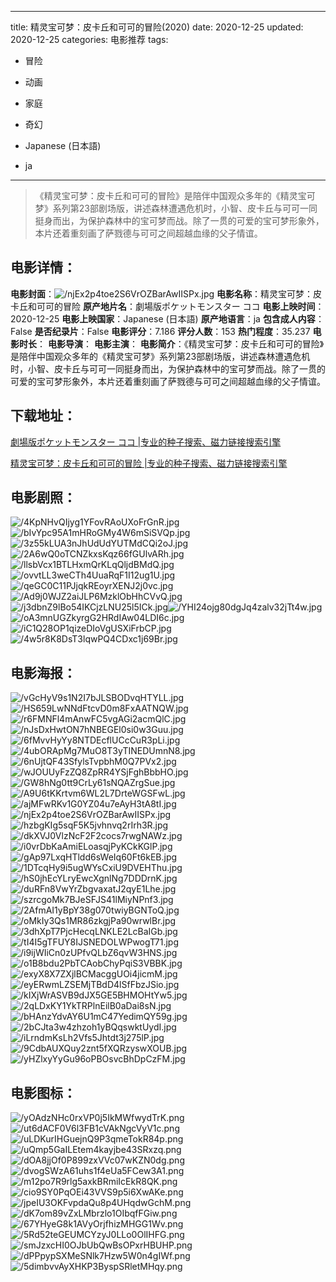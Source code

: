 
---
title: 精灵宝可梦：皮卡丘和可可的冒险(2020)
date: 2020-12-25
updated: 2020-12-25
categories: 电影推荐
tags:
- 冒险
- 动画
- 家庭
- 奇幻

- Japanese (日本語)
- ja
---


> 《精灵宝可梦：皮卡丘和可可的冒险》是陪伴中国观众多年的《精灵宝可梦》系列第23部剧场版，讲述森林遭遇危机时，小智、皮卡丘与可可一同挺身而出，为保护森林中的宝可梦而战。除了一贯的可爱的宝可梦形象外，本片还着重刻画了萨戮德与可可之间超越血缘的父子情谊。

## **电影详情**：

**电影封面**：<img src="https://image.tmdb.org/t/p/w200/njEx2p4toe2S6VrOZBarAwIISPx.jpg" alt="/njEx2p4toe2S6VrOZBarAwIISPx.jpg" title="/njEx2p4toe2S6VrOZBarAwIISPx.jpg">
**电影名称**：精灵宝可梦：皮卡丘和可可的冒险
**原产地片名**：劇場版ポケットモンスター ココ
**电影上映时间**：2020-12-25
**电影上映国家**：Japanese (日本語)
**原产地语言**：ja
**包含成人内容**：False
**是否纪录片**：False
**电影评分**：7.186
**评分人数**：153
**热门程度**：35.237
**电影时长**：
**电影导演**：
**电影主演**：
**电影简介**：《精灵宝可梦：皮卡丘和可可的冒险》是陪伴中国观众多年的《精灵宝可梦》系列第23部剧场版，讲述森林遭遇危机时，小智、皮卡丘与可可一同挺身而出，为保护森林中的宝可梦而战。除了一贯的可爱的宝可梦形象外，本片还着重刻画了萨戮德与可可之间超越血缘的父子情谊。

## **下载地址**：
[劇場版ポケットモンスター ココ |专业的种子搜索、磁力链接搜索引擎](https://movie.amd794.com:2083/?search=%E5%8A%87%E5%A0%B4%E7%89%88%E3%83%9D%E3%82%B1%E3%83%83%E3%83%88%E3%83%A2%E3%83%B3%E3%82%B9%E3%82%BF%E3%83%BC%20%E3%82%B3%E3%82%B3&ordering=&mode=match_phrase&page_size=10&page=1)

[精灵宝可梦：皮卡丘和可可的冒险 |专业的种子搜索、磁力链接搜索引擎](https://movie.amd794.com:2083/?search=%E7%B2%BE%E7%81%B5%E5%AE%9D%E5%8F%AF%E6%A2%A6%EF%BC%9A%E7%9A%AE%E5%8D%A1%E4%B8%98%E5%92%8C%E5%8F%AF%E5%8F%AF%E7%9A%84%E5%86%92%E9%99%A9&ordering=&mode=match_phrase&page_size=10&page=1)
 

## **电影剧照**：
<img src="https://image.tmdb.org/t/p/original/4KpNHvQIjyg1YFovRAoUXoFrGnR.jpg" alt="/4KpNHvQIjyg1YFovRAoUXoFrGnR.jpg" title="/4KpNHvQIjyg1YFovRAoUXoFrGnR.jpg"><img src="https://image.tmdb.org/t/p/original/bIvYpc95A1mHRoGMy4W6mSiSVQp.jpg" alt="/bIvYpc95A1mHRoGMy4W6mSiSVQp.jpg" title="/bIvYpc95A1mHRoGMy4W6mSiSVQp.jpg"><img src="https://image.tmdb.org/t/p/original/3z55kLUA3nJhUdUdYUTMdCQi2oJ.jpg" alt="/3z55kLUA3nJhUdUdYUTMdCQi2oJ.jpg" title="/3z55kLUA3nJhUdUdYUTMdCQi2oJ.jpg"><img src="https://image.tmdb.org/t/p/original/2A6wQ0oTCNZkxsKqz66fGUlvARh.jpg" alt="/2A6wQ0oTCNZkxsKqz66fGUlvARh.jpg" title="/2A6wQ0oTCNZkxsKqz66fGUlvARh.jpg"><img src="https://image.tmdb.org/t/p/original/llsbVcx1BTLHxmQrKLqQljdBMdQ.jpg" alt="/llsbVcx1BTLHxmQrKLqQljdBMdQ.jpg" title="/llsbVcx1BTLHxmQrKLqQljdBMdQ.jpg"><img src="https://image.tmdb.org/t/p/original/ovvtLL3weCTh4UuaRqF1I12ug1U.jpg" alt="/ovvtLL3weCTh4UuaRqF1I12ug1U.jpg" title="/ovvtLL3weCTh4UuaRqF1I12ug1U.jpg"><img src="https://image.tmdb.org/t/p/original/qeGC0C11PJjqkREoyrXENJ2j0vc.jpg" alt="/qeGC0C11PJjqkREoyrXENJ2j0vc.jpg" title="/qeGC0C11PJjqkREoyrXENJ2j0vc.jpg"><img src="https://image.tmdb.org/t/p/original/Ad9j0WJZ2aiJLP6MzklObHhCVvQ.jpg" alt="/Ad9j0WJZ2aiJLP6MzklObHhCVvQ.jpg" title="/Ad9j0WJZ2aiJLP6MzklObHhCVvQ.jpg"><img src="https://image.tmdb.org/t/p/original/j3dbnZ9lBo54IKCjzLNU25l5ICk.jpg" alt="/j3dbnZ9lBo54IKCjzLNU25l5ICk.jpg" title="/j3dbnZ9lBo54IKCjzLNU25l5ICk.jpg"><img src="https://image.tmdb.org/t/p/original/YHI24ojg80dgJq4zalv32jTt4w.jpg" alt="/YHI24ojg80dgJq4zalv32jTt4w.jpg" title="/YHI24ojg80dgJq4zalv32jTt4w.jpg"><img src="https://image.tmdb.org/t/p/original/oA3mnUGZkyrgG2HRdIAw04LDI6c.jpg" alt="/oA3mnUGZkyrgG2HRdIAw04LDI6c.jpg" title="/oA3mnUGZkyrgG2HRdIAw04LDI6c.jpg"><img src="https://image.tmdb.org/t/p/original/iC1Q28OP1qizeDIoVgUSXiFrbCP.jpg" alt="/iC1Q28OP1qizeDIoVgUSXiFrbCP.jpg" title="/iC1Q28OP1qizeDIoVgUSXiFrbCP.jpg"><img src="https://image.tmdb.org/t/p/original/4w5r8K8DsT3lqwPQ4CDxc1j69Br.jpg" alt="/4w5r8K8DsT3lqwPQ4CDxc1j69Br.jpg" title="/4w5r8K8DsT3lqwPQ4CDxc1j69Br.jpg">

## **电影海报**：
<img src="https://image.tmdb.org/t/p/original/vGcHyV9s1N2I7bJLSBODvqHTYLL.jpg" alt="/vGcHyV9s1N2I7bJLSBODvqHTYLL.jpg" title="/vGcHyV9s1N2I7bJLSBODvqHTYLL.jpg"><img src="https://image.tmdb.org/t/p/original/HS659LwNNdFtcvD0m8FxAATNQW.jpg" alt="/HS659LwNNdFtcvD0m8FxAATNQW.jpg" title="/HS659LwNNdFtcvD0m8FxAATNQW.jpg"><img src="https://image.tmdb.org/t/p/original/r6FMNFl4mAnwFC5vgAGi2acmQlC.jpg" alt="/r6FMNFl4mAnwFC5vgAGi2acmQlC.jpg" title="/r6FMNFl4mAnwFC5vgAGi2acmQlC.jpg"><img src="https://image.tmdb.org/t/p/original/nJsDxHwtON7hNBEGEl0si0w3Guu.jpg" alt="/nJsDxHwtON7hNBEGEl0si0w3Guu.jpg" title="/nJsDxHwtON7hNBEGEl0si0w3Guu.jpg"><img src="https://image.tmdb.org/t/p/original/6fMvvHyYy8NTDEcflUCcCuR3pLi.jpg" alt="/6fMvvHyYy8NTDEcflUCcCuR3pLi.jpg" title="/6fMvvHyYy8NTDEcflUCcCuR3pLi.jpg"><img src="https://image.tmdb.org/t/p/original/4ubORApMg7MuO8T3yTINEDUmnN8.jpg" alt="/4ubORApMg7MuO8T3yTINEDUmnN8.jpg" title="/4ubORApMg7MuO8T3yTINEDUmnN8.jpg"><img src="https://image.tmdb.org/t/p/original/6nUjtQF43SfylsTvpbhM0Q7PVx2.jpg" alt="/6nUjtQF43SfylsTvpbhM0Q7PVx2.jpg" title="/6nUjtQF43SfylsTvpbhM0Q7PVx2.jpg"><img src="https://image.tmdb.org/t/p/original/wJOUUyFzZQ8ZpRR4YSjFghBbbHO.jpg" alt="/wJOUUyFzZQ8ZpRR4YSjFghBbbHO.jpg" title="/wJOUUyFzZQ8ZpRR4YSjFghBbbHO.jpg"><img src="https://image.tmdb.org/t/p/original/GW8hNg0tt9CrLy61sNQAZrgSue.jpg" alt="/GW8hNg0tt9CrLy61sNQAZrgSue.jpg" title="/GW8hNg0tt9CrLy61sNQAZrgSue.jpg"><img src="https://image.tmdb.org/t/p/original/A9U6tKKrtvm6WL2L7DrteWGSFwL.jpg" alt="/A9U6tKKrtvm6WL2L7DrteWGSFwL.jpg" title="/A9U6tKKrtvm6WL2L7DrteWGSFwL.jpg"><img src="https://image.tmdb.org/t/p/original/ajMFwRKv1G0YZ04u7eAyH3tA8tI.jpg" alt="/ajMFwRKv1G0YZ04u7eAyH3tA8tI.jpg" title="/ajMFwRKv1G0YZ04u7eAyH3tA8tI.jpg"><img src="https://image.tmdb.org/t/p/original/njEx2p4toe2S6VrOZBarAwIISPx.jpg" alt="/njEx2p4toe2S6VrOZBarAwIISPx.jpg" title="/njEx2p4toe2S6VrOZBarAwIISPx.jpg"><img src="https://image.tmdb.org/t/p/original/hzbgKIg5sqF5K5jvhnvq2rIrh3R.jpg" alt="/hzbgKIg5sqF5K5jvhnvq2rIrh3R.jpg" title="/hzbgKIg5sqF5K5jvhnvq2rIrh3R.jpg"><img src="https://image.tmdb.org/t/p/original/dkXVJ0VlzNcF2F2cocs7rwgNAWz.jpg" alt="/dkXVJ0VlzNcF2F2cocs7rwgNAWz.jpg" title="/dkXVJ0VlzNcF2F2cocs7rwgNAWz.jpg"><img src="https://image.tmdb.org/t/p/original/i0vrDbKaAmiELoasqjPyKCkKGlP.jpg" alt="/i0vrDbKaAmiELoasqjPyKCkKGlP.jpg" title="/i0vrDbKaAmiELoasqjPyKCkKGlP.jpg"><img src="https://image.tmdb.org/t/p/original/gAp97LxqHTldd6sWeIq60Ft6kEB.jpg" alt="/gAp97LxqHTldd6sWeIq60Ft6kEB.jpg" title="/gAp97LxqHTldd6sWeIq60Ft6kEB.jpg"><img src="https://image.tmdb.org/t/p/original/1DTcqHy9i5ugWYsCxiU9DVEHThu.jpg" alt="/1DTcqHy9i5ugWYsCxiU9DVEHThu.jpg" title="/1DTcqHy9i5ugWYsCxiU9DVEHThu.jpg"><img src="https://image.tmdb.org/t/p/original/hS0jhEcYLryEwcXgnlNg7DDDrnK.jpg" alt="/hS0jhEcYLryEwcXgnlNg7DDDrnK.jpg" title="/hS0jhEcYLryEwcXgnlNg7DDDrnK.jpg"><img src="https://image.tmdb.org/t/p/original/duRFn8VwYrZbgvaxatJ2qyE1Lhe.jpg" alt="/duRFn8VwYrZbgvaxatJ2qyE1Lhe.jpg" title="/duRFn8VwYrZbgvaxatJ2qyE1Lhe.jpg"><img src="https://image.tmdb.org/t/p/original/szrcgoMk7BJeSFJS41lMiyNPnf3.jpg" alt="/szrcgoMk7BJeSFJS41lMiyNPnf3.jpg" title="/szrcgoMk7BJeSFJS41lMiyNPnf3.jpg"><img src="https://image.tmdb.org/t/p/original/2AfmAI1yBpY38g070twiyBGNToQ.jpg" alt="/2AfmAI1yBpY38g070twiyBGNToQ.jpg" title="/2AfmAI1yBpY38g070twiyBGNToQ.jpg"><img src="https://image.tmdb.org/t/p/original/oMkIy3Qs1MR86zkgjPa90wrwlBr.jpg" alt="/oMkIy3Qs1MR86zkgjPa90wrwlBr.jpg" title="/oMkIy3Qs1MR86zkgjPa90wrwlBr.jpg"><img src="https://image.tmdb.org/t/p/original/3dhXpT7PjcHecqLNKLE2LcBaIGb.jpg" alt="/3dhXpT7PjcHecqLNKLE2LcBaIGb.jpg" title="/3dhXpT7PjcHecqLNKLE2LcBaIGb.jpg"><img src="https://image.tmdb.org/t/p/original/tI4I5gTFUY8IJSNEDOLWPwogT71.jpg" alt="/tI4I5gTFUY8IJSNEDOLWPwogT71.jpg" title="/tI4I5gTFUY8IJSNEDOLWPwogT71.jpg"><img src="https://image.tmdb.org/t/p/original/i9ijWIiCn0zUPfvQLbZ6qvW3HNS.jpg" alt="/i9ijWIiCn0zUPfvQLbZ6qvW3HNS.jpg" title="/i9ijWIiCn0zUPfvQLbZ6qvW3HNS.jpg"><img src="https://image.tmdb.org/t/p/original/o1B8bdu2PbTCAobChyPqiS3VBBK.jpg" alt="/o1B8bdu2PbTCAobChyPqiS3VBBK.jpg" title="/o1B8bdu2PbTCAobChyPqiS3VBBK.jpg"><img src="https://image.tmdb.org/t/p/original/exyX8X7ZXjlBCMacggUOi4jicmM.jpg" alt="/exyX8X7ZXjlBCMacggUOi4jicmM.jpg" title="/exyX8X7ZXjlBCMacggUOi4jicmM.jpg"><img src="https://image.tmdb.org/t/p/original/eyERwmLZSEMjTBdD4lSfFbzJSio.jpg" alt="/eyERwmLZSEMjTBdD4lSfFbzJSio.jpg" title="/eyERwmLZSEMjTBdD4lSfFbzJSio.jpg"><img src="https://image.tmdb.org/t/p/original/kIXjWrASVB9dJX5GE5BHMOHtYw5.jpg" alt="/kIXjWrASVB9dJX5GE5BHMOHtYw5.jpg" title="/kIXjWrASVB9dJX5GE5BHMOHtYw5.jpg"><img src="https://image.tmdb.org/t/p/original/2qLDxKY1YkTRPlnEilB0aDai8sN.jpg" alt="/2qLDxKY1YkTRPlnEilB0aDai8sN.jpg" title="/2qLDxKY1YkTRPlnEilB0aDai8sN.jpg"><img src="https://image.tmdb.org/t/p/original/bHAnzYdvAY6U1mC47YedimQY59g.jpg" alt="/bHAnzYdvAY6U1mC47YedimQY59g.jpg" title="/bHAnzYdvAY6U1mC47YedimQY59g.jpg"><img src="https://image.tmdb.org/t/p/original/2bCJta3w4zhzoh1yBQqswktUydI.jpg" alt="/2bCJta3w4zhzoh1yBQqswktUydI.jpg" title="/2bCJta3w4zhzoh1yBQqswktUydI.jpg"><img src="https://image.tmdb.org/t/p/original/iLrndmKsLh2Vfs5Jhtdt3j275lP.jpg" alt="/iLrndmKsLh2Vfs5Jhtdt3j275lP.jpg" title="/iLrndmKsLh2Vfs5Jhtdt3j275lP.jpg"><img src="https://image.tmdb.org/t/p/original/9CdbAUXQuy2znt5fXQRzyswXOUB.jpg" alt="/9CdbAUXQuy2znt5fXQRzyswXOUB.jpg" title="/9CdbAUXQuy2znt5fXQRzyswXOUB.jpg"><img src="https://image.tmdb.org/t/p/original/yHZlxyYyGu96oPBOsvcBhDpCzFM.jpg" alt="/yHZlxyYyGu96oPBOsvcBhDpCzFM.jpg" title="/yHZlxyYyGu96oPBOsvcBhDpCzFM.jpg">

## **电影图标**：
<img src="https://image.tmdb.org/t/p/original/yOAdzNHc0rxVP0j5IkMWfwydTrK.png" alt="/yOAdzNHc0rxVP0j5IkMWfwydTrK.png" title="/yOAdzNHc0rxVP0j5IkMWfwydTrK.png"><img src="https://image.tmdb.org/t/p/original/ut6dACF0V6l3FB1cVAkNgcVyV1c.png" alt="/ut6dACF0V6l3FB1cVAkNgcVyV1c.png" title="/ut6dACF0V6l3FB1cVAkNgcVyV1c.png"><img src="https://image.tmdb.org/t/p/original/uLDKurIHGuejnQ9P3qmeTokR84p.png" alt="/uLDKurIHGuejnQ9P3qmeTokR84p.png" title="/uLDKurIHGuejnQ9P3qmeTokR84p.png"><img src="https://image.tmdb.org/t/p/original/uQmp5GaILEtem4kayjbe43SRxzq.png" alt="/uQmp5GaILEtem4kayjbe43SRxzq.png" title="/uQmp5GaILEtem4kayjbe43SRxzq.png"><img src="https://image.tmdb.org/t/p/original/dOA8jjOf0P899zxVVc07wKZN0dg.png" alt="/dOA8jjOf0P899zxVVc07wKZN0dg.png" title="/dOA8jjOf0P899zxVVc07wKZN0dg.png"><img src="https://image.tmdb.org/t/p/original/dvogSWzA61uhs1f4eUa5FCew3A1.png" alt="/dvogSWzA61uhs1f4eUa5FCew3A1.png" title="/dvogSWzA61uhs1f4eUa5FCew3A1.png"><img src="https://image.tmdb.org/t/p/original/m12po7R9rlg5axkBRmiIcEkR8QK.png" alt="/m12po7R9rlg5axkBRmiIcEkR8QK.png" title="/m12po7R9rlg5axkBRmiIcEkR8QK.png"><img src="https://image.tmdb.org/t/p/original/cio9SY0PqOEi43VVS9p5i6XwAKe.png" alt="/cio9SY0PqOEi43VVS9p5i6XwAKe.png" title="/cio9SY0PqOEi43VVS9p5i6XwAKe.png"><img src="https://image.tmdb.org/t/p/original/jpeIU3OKFvpdaQu8p4UHqdwGchM.png" alt="/jpeIU3OKFvpdaQu8p4UHqdwGchM.png" title="/jpeIU3OKFvpdaQu8p4UHqdwGchM.png"><img src="https://image.tmdb.org/t/p/original/dK7om89vZxLMbrzlo1OIbqfFGiw.png" alt="/dK7om89vZxLMbrzlo1OIbqfFGiw.png" title="/dK7om89vZxLMbrzlo1OIbqfFGiw.png"><img src="https://image.tmdb.org/t/p/original/67YHyeG8k1AVyOrjfhizMHGG1Wv.png" alt="/67YHyeG8k1AVyOrjfhizMHGG1Wv.png" title="/67YHyeG8k1AVyOrjfhizMHGG1Wv.png"><img src="https://image.tmdb.org/t/p/original/5Rd52teGEUMCYzyJ0LLo0OlIHFG.png" alt="/5Rd52teGEUMCYzyJ0LLo0OlIHFG.png" title="/5Rd52teGEUMCYzyJ0LLo0OlIHFG.png"><img src="https://image.tmdb.org/t/p/original/smJzxcHI0OJbUbQwBsOPxrHBUHP.png" alt="/smJzxcHI0OJbUbQwBsOPxrHBUHP.png" title="/smJzxcHI0OJbUbQwBsOPxrHBUHP.png"><img src="https://image.tmdb.org/t/p/original/dPPpypSXMeSNlk7Hzw5W0n4gIWf.png" alt="/dPPpypSXMeSNlk7Hzw5W0n4gIWf.png" title="/dPPpypSXMeSNlk7Hzw5W0n4gIWf.png"><img src="https://image.tmdb.org/t/p/original/5dimbvvAyXHKP3ByspSRletMHqy.png" alt="/5dimbvvAyXHKP3ByspSRletMHqy.png" title="/5dimbvvAyXHKP3ByspSRletMHqy.png">
